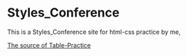 # Styles_Conference

This is a Styles_Conference site for html-css practice by me,

[The source of Table-Practice](https://jolly-kalam-23776e.netlify.com/styledconferences/)
